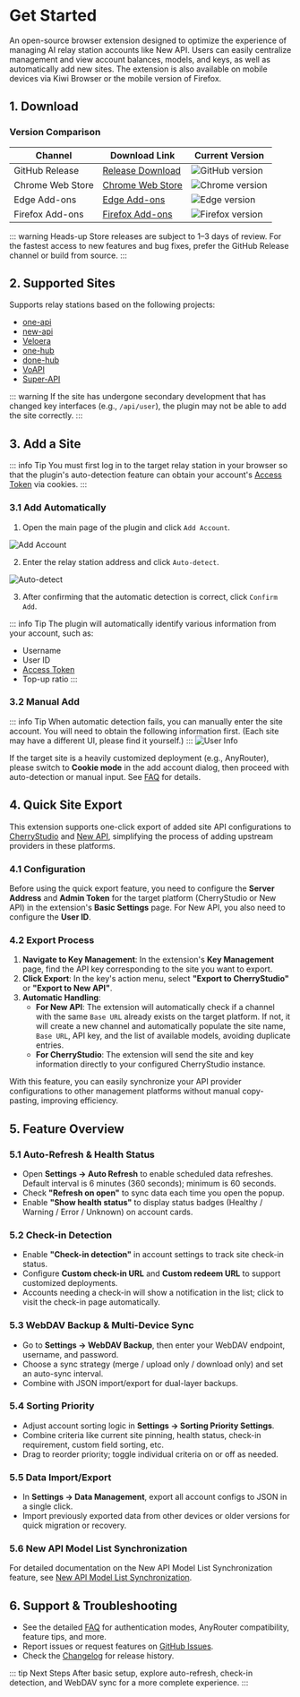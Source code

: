 # Get Started

An open-source browser extension designed to optimize the experience of managing AI relay station accounts like New API. Users can easily centralize management and view account balances, models, and keys, as well as automatically add new sites. The extension is also available on mobile devices via Kiwi Browser or the mobile version of Firefox.

## 1. Download


### Version Comparison

| Channel | Download Link | Current Version |
|---------|---------------|-----------------|
| GitHub Release | [Release Download](https://github.com/qixing-jk/all-api-hub/releases) | ![GitHub version](https://img.shields.io/github/v/release/qixing-jk/all-api-hub?label=GitHub&logo=github&style=flat) |
| Chrome Web Store | [Chrome Web Store](https://chromewebstore.google.com/detail/lapnciffpekdengooeolaienkeoilfeo) | ![Chrome version](https://img.shields.io/chrome-web-store/v/lapnciffpekdengooeolaienkeoilfeo?label=Chrome&logo=googlechrome&style=flat) |
| Edge Add-ons | [Edge Add-ons](https://microsoftedge.microsoft.com/addons/detail/pcokpjaffghgipcgjhapgdpeddlhblaa) | ![Edge version](https://img.shields.io/badge/dynamic/json?label=Edge&prefix=v&query=%24.version&url=https%3A%2F%2Fmicrosoftedge.microsoft.com%2Faddons%2Fgetproductdetailsbycrxid%2Fpcokpjaffghgipcgjhapgdpeddlhblaa&logo=microsoftedge&style=flat) |
| Firefox Add-ons | [Firefox Add-ons](https://addons.mozilla.org/firefox/addon/%E4%B8%AD%E8%BD%AC%E7%AB%99%E7%AE%A1%E7%90%86%E5%99%A8-all-api-hub/) | ![Firefox version](https://img.shields.io/amo/v/%7Bbc73541a-133d-4b50-b261-36ea20df0d24%7D?label=Firefox&logo=firefoxbrowser&style=flat) |

::: warning Heads-up
Store releases are subject to 1–3 days of review. For the fastest access to new features and bug fixes, prefer the GitHub Release channel or build from source.
:::

## 2. Supported Sites

Supports relay stations based on the following projects:
- [one-api](https://github.com/songquanpeng/one-api)
- [new-api](https://github.com/QuantumNous/new-api)
- [Veloera](https://github.com/Veloera/Veloera)
- [one-hub](https://github.com/MartialBE/one-hub)
- [done-hub](https://github.com/deanxv/done-hub)
- [VoAPI](https://github.com/VoAPI/VoAPI)
- [Super-API](https://github.com/SuperAI-Api/Super-API)

::: warning
If the site has undergone secondary development that has changed key interfaces (e.g., `/api/user`), the plugin may not be able to add the site correctly.
:::

## 3. Add a Site

::: info Tip
You must first log in to the target relay station in your browser so that the plugin's auto-detection feature can obtain your account's [Access Token](#_3-2-manual-add) via cookies.
:::

### 3.1 Add Automatically

1. Open the main page of the plugin and click `Add Account`.

![Add Account](../static/image/add-account-btn.png)

2. Enter the relay station address and click `Auto-detect`.

![Auto-detect](../static/image/add-account-dialog-btn.png)

3. After confirming that the automatic detection is correct, click `Confirm Add`.

::: info Tip
The plugin will automatically identify various information from your account, such as:
- Username
- User ID
- [Access Token](#_3-2-manual-add)
- Top-up ratio
:::


### 3.2 Manual Add

::: info Tip
When automatic detection fails, you can manually enter the site account. You will need to obtain the following information first. (Each site may have a different UI, please find it yourself.)
:::
![User Info](../static/image/site-user-info.png)

If the target site is a heavily customized deployment (e.g., AnyRouter), please switch to **Cookie mode** in the add account dialog, then proceed with auto-detection or manual input. See [FAQ](./faq.md#anyrouter-keeps-failing-what-should-i-do) for details.

## 4. Quick Site Export

This extension supports one-click export of added site API configurations to [CherryStudio](https://github.com/CherryHQ/cherry-studio) and [New API](https://github.com/QuantumNous/new-api), simplifying the process of adding upstream providers in these platforms.

### 4.1 Configuration

Before using the quick export feature, you need to configure the **Server Address** and **Admin Token** for the target platform (CherryStudio or New API) in the extension's **Basic Settings** page. For New API, you also need to configure the **User ID**.

### 4.2 Export Process

1. **Navigate to Key Management**: In the extension's **Key Management** page, find the API key corresponding to the site you want to export.
2. **Click Export**: In the key's action menu, select **"Export to CherryStudio"** or **"Export to New API"**.
3. **Automatic Handling**:
   * **For New API**: The extension will automatically check if a channel with the same `Base URL` already exists on the target platform. If not, it will create a new channel and automatically populate the site name, `Base URL`, API key, and the list of available models, avoiding duplicate entries.
   * **For CherryStudio**: The extension will send the site and key information directly to your configured CherryStudio instance.

With this feature, you can easily synchronize your API provider configurations to other management platforms without manual copy-pasting, improving efficiency.

## 5. Feature Overview

### 5.1 Auto-Refresh & Health Status

- Open **Settings → Auto Refresh** to enable scheduled data refreshes. Default interval is 6 minutes (360 seconds); minimum is 60 seconds.
- Check **"Refresh on open"** to sync data each time you open the popup.
- Enable **"Show health status"** to display status badges (Healthy / Warning / Error / Unknown) on account cards.

### 5.2 Check-in Detection

- Enable **"Check-in detection"** in account settings to track site check-in status.
- Configure **Custom check-in URL** and **Custom redeem URL** to support customized deployments.
- Accounts needing a check-in will show a notification in the list; click to visit the check-in page automatically.

### 5.3 WebDAV Backup & Multi-Device Sync

- Go to **Settings → WebDAV Backup**, then enter your WebDAV endpoint, username, and password.
- Choose a sync strategy (merge / upload only / download only) and set an auto-sync interval.
- Combine with JSON import/export for dual-layer backups.

### 5.4 Sorting Priority

- Adjust account sorting logic in **Settings → Sorting Priority Settings**.
- Combine criteria like current site pinning, health status, check-in requirement, custom field sorting, etc.
- Drag to reorder priority; toggle individual criteria on or off as needed.

### 5.5 Data Import/Export

- In **Settings → Data Management**, export all account configs to JSON in a single click.
- Import previously exported data from other devices or older versions for quick migration or recovery.

### 5.6 New API Model List Synchronization

For detailed documentation on the New API Model List Synchronization feature, see [New API Model List Synchronization](./new-api-model-sync.md).

## 6. Support & Troubleshooting

- See the detailed [FAQ](./faq.md) for authentication modes, AnyRouter compatibility, feature tips, and more.
- Report issues or request features on [GitHub Issues](https://github.com/qixing-jk/all-api-hub/issues).
- Check the [Changelog](https://github.com/qixing-jk/all-api-hub/blob/main/CHANGELOG.md) for release history.

::: tip Next Steps
After basic setup, explore auto-refresh, check-in detection, and WebDAV sync for a more complete experience.
:::
